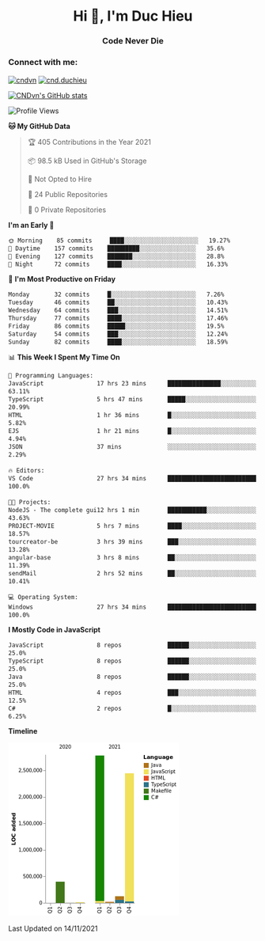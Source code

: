 <h1 align="center">Hi 👋, I'm Duc Hieu</h1>
<h3 align="center">Code Never Die</h3>

<h3 align="left">Connect with me:</h3>
<p align="left">
<a href="https://linkedin.com/in/cndvn" target="blank"><img align="center" src="https://img.shields.io/badge/LinkedIn-0077B5?style=for-the-badge&logo=linkedin&logoColor=white" alt="cndvn"/></a>
<a href="https://fb.com/cnd.duchieu" target="blank"><img align="center" src="https://img.shields.io/badge/Facebook-1877F2?style=for-the-badge&logo=facebook&logoColor=white" alt="cnd.duchieu"/></a>
</p>

[![CNDvn's GitHub stats](https://github-readme-stats.vercel.app/api?username=cndvn)](https://github.com/anuraghazra/github-readme-stats)

<!--START_SECTION:waka-->
![Profile Views](http://img.shields.io/badge/Profile%20Views-0-blue)

**🐱 My GitHub Data** 

> 🏆 405 Contributions in the Year 2021
 > 
> 📦 98.5 kB Used in GitHub's Storage 
 > 
> 🚫 Not Opted to Hire
 > 
> 📜 24 Public Repositories 
 > 
> 🔑 0 Private Repositories  
 > 
**I'm an Early 🐤** 

```text
🌞 Morning    85 commits     ████░░░░░░░░░░░░░░░░░░░░░   19.27% 
🌆 Daytime    157 commits    █████████░░░░░░░░░░░░░░░░   35.6% 
🌃 Evening    127 commits    ███████░░░░░░░░░░░░░░░░░░   28.8% 
🌙 Night      72 commits     ████░░░░░░░░░░░░░░░░░░░░░   16.33%

```
📅 **I'm Most Productive on Friday** 

```text
Monday       32 commits     █░░░░░░░░░░░░░░░░░░░░░░░░   7.26% 
Tuesday      46 commits     ██░░░░░░░░░░░░░░░░░░░░░░░   10.43% 
Wednesday    64 commits     ███░░░░░░░░░░░░░░░░░░░░░░   14.51% 
Thursday     77 commits     ████░░░░░░░░░░░░░░░░░░░░░   17.46% 
Friday       86 commits     █████░░░░░░░░░░░░░░░░░░░░   19.5% 
Saturday     54 commits     ███░░░░░░░░░░░░░░░░░░░░░░   12.24% 
Sunday       82 commits     ████░░░░░░░░░░░░░░░░░░░░░   18.59%

```


📊 **This Week I Spent My Time On** 

```text
💬 Programming Languages: 
JavaScript               17 hrs 23 mins      ███████████████░░░░░░░░░░   63.11% 
TypeScript               5 hrs 47 mins       █████░░░░░░░░░░░░░░░░░░░░   20.99% 
HTML                     1 hr 36 mins        █░░░░░░░░░░░░░░░░░░░░░░░░   5.82% 
EJS                      1 hr 21 mins        █░░░░░░░░░░░░░░░░░░░░░░░░   4.94% 
JSON                     37 mins             ░░░░░░░░░░░░░░░░░░░░░░░░░   2.29%

🔥 Editors: 
VS Code                  27 hrs 34 mins      █████████████████████████   100.0%

🐱‍💻 Projects: 
NodeJS - The complete gui12 hrs 1 min        ███████████░░░░░░░░░░░░░░   43.63% 
PROJECT-MOVIE            5 hrs 7 mins        ████░░░░░░░░░░░░░░░░░░░░░   18.57% 
tourcreator-be           3 hrs 39 mins       ███░░░░░░░░░░░░░░░░░░░░░░   13.28% 
angular-base             3 hrs 8 mins        ██░░░░░░░░░░░░░░░░░░░░░░░   11.39% 
sendMail                 2 hrs 52 mins       ██░░░░░░░░░░░░░░░░░░░░░░░   10.41%

💻 Operating System: 
Windows                  27 hrs 34 mins      █████████████████████████   100.0%

```

**I Mostly Code in JavaScript** 

```text
JavaScript               8 repos             ██████░░░░░░░░░░░░░░░░░░░   25.0% 
TypeScript               8 repos             ██████░░░░░░░░░░░░░░░░░░░   25.0% 
Java                     8 repos             ██████░░░░░░░░░░░░░░░░░░░   25.0% 
HTML                     4 repos             ███░░░░░░░░░░░░░░░░░░░░░░   12.5% 
C#                       2 repos             █░░░░░░░░░░░░░░░░░░░░░░░░   6.25%

```


**Timeline**

![Chart not found](https://raw.githubusercontent.com/CNDvn/CNDvn/main/charts/bar_graph.png) 


 Last Updated on 14/11/2021
<!--END_SECTION:waka-->

